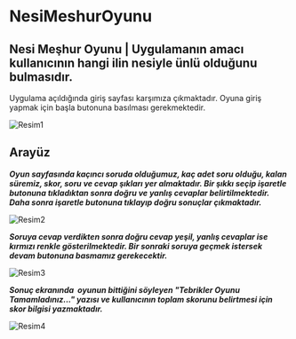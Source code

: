 # NesiMeshurOyunu
## Nesi Meşhur Oyunu |  Uygulamanın amacı kullanıcının hangi ilin nesiyle ünlü olduğunu bulmasıdır.
Uygulama açıldığında giriş sayfası karşımıza çıkmaktadır. Oyuna giriş yapmak için başla butonuna basılması gerekmektedir.

![Resim1](https://user-images.githubusercontent.com/52761014/148634265-23a67c19-1516-440a-ae3d-62b66ba06cba.png)
## Arayüz
***Oyun sayfasında kaçıncı soruda olduğumuz, kaç adet soru olduğu, kalan süremiz, skor, soru ve cevap şıkları yer almaktadır.
Bir şıkkı seçip işaretle butonuna tıkladıktan sonra doğru ve yanlış cevaplar belirtilmektedir. Daha sonra işaretle butonuna tıklayıp doğru sonuçlar çıkmaktadır.***<br/>

![Resim2](https://user-images.githubusercontent.com/52761014/148634558-896bf459-b084-4cd8-98af-a3a15d0f0889.png)

***Soruya cevap verdikten sonra doğru cevap yeşil, yanlış cevaplar ise kırmızı renkle gösterilmektedir.
Bir sonraki soruya geçmek istersek devam butonuna basmamız gerekecektir.***<br/>


![Resim3](https://user-images.githubusercontent.com/52761014/148634560-1f236f5e-026f-40ac-8c88-6cab4ac82032.png)

***Sonuç ekranında  oyunun bittiğini söyleyen "Tebrikler Oyunu Tamamladınız..." yazısı ve kullanıcının toplam skorunu belirtmesi için skor bilgisi yazmaktadır.***<br/>

![Resim4](https://user-images.githubusercontent.com/52761014/148634565-fd8795cf-7552-44cd-ad7f-cda8c2a81063.png)
